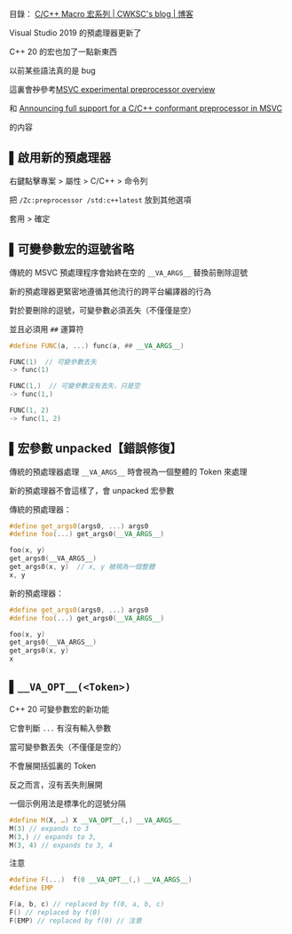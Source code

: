 目錄： <a href="https://cwksc.github.io/C_C++-Macro-宏系列/">C/C++ Macro 宏系列 | CWKSC's blog | 博客</a>

Visual Studio 2019 的預處理器更新了

C++ 20 的宏也加了一點新東西

以前某些語法真的是 bug 

這裏會<del>抄</del>參考[MSVC experimental preprocessor overview](https://docs.microsoft.com/en-us/cpp/preprocessor/preprocessor-experimental-overview?view=vs-2019) 

和 [Announcing full support for a C/C++ conformant preprocessor in MSVC](https://devblogs.microsoft.com/cppblog/announcing-full-support-for-a-c-c-conformant-preprocessor-in-msvc/) 

的内容

## ▌啟用新的預處理器

右鍵點擊專案 > 屬性 > C/C++ > 命令列

把 `/Zc:preprocessor /std:c++latest` 放到其他選項

套用 > 確定

## ▌可變參數宏的逗號省略

傳統的 MSVC 預處理程序會始終在空的 `__VA_ARGS__` 替換前刪除逗號

新的預處理器更緊密地遵循其他流行的跨平台編譯器的行為

對於要刪除的逗號，可變參數必須丟失（不僅僅是空）

並且必須用 `##` 運算符

```c++
#define FUNC(a, ...) func(a, ## __VA_ARGS__)

FUNC(1)  // 可變參數丟失
-> func(1)

FUNC(1,)  // 可變參數沒有丟失，只是空
-> func(1,)

FUNC(1, 2)
-> func(1, 2)
```

## ▌宏參數 unpacked【錯誤修復】

傳統的預處理器處理 `__VA_ARGS__` 時會視為一個整體的 Token 來處理

新的預處理器不會這樣了，會 unpacked 宏參數

傳統的預處理器：

```c++
#define get_args0(args0, ...) args0
#define foo(...) get_args0(__VA_ARGS__)

foo(x, y)
get_args0(__VA_ARGS__)
get_args0(x, y)  // x, y 被視為一個整體
x, y
```

新的預處理器：

```c++
#define get_args0(args0, ...) args0
#define foo(...) get_args0(__VA_ARGS__)

foo(x, y)
get_args0(__VA_ARGS__)
get_args0(x, y)
x
```

## ▌`__VA_OPT__(<Token>)`

C++ 20 可變參數宏的新功能

它會判斷 `...` 有沒有輸入參數

當可變參數丟失（不僅僅是空的）

不會展開括弧裏的 Token

反之而言，沒有丟失則展開

一個示例用法是標準化的逗號分隔

```c++
#define M(X, …) X __VA_OPT__(,) __VA_ARGS__
M(3) // expands to 3
M(3,) // expands to 3,
M(3, 4) // expands to 3, 4
```

注意

```c++
#define F(...)  f(0 __VA_OPT__(,) __VA_ARGS__)
#define EMP

F(a, b, c) // replaced by f(0, a, b, c)
F() // replaced by f(0)
F(EMP) // replaced by f(0) // 注意
```

